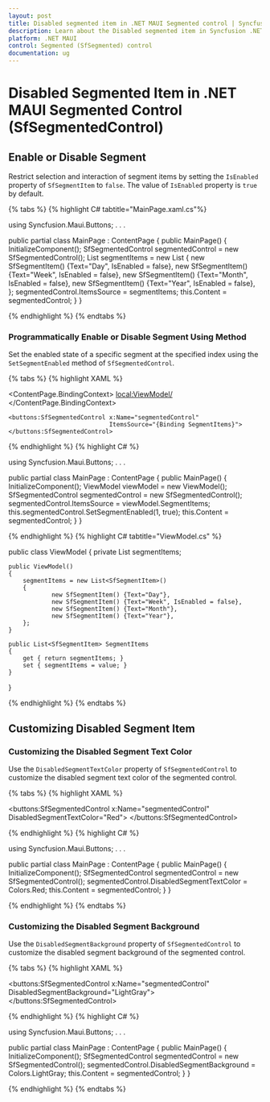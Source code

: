 ```yaml
---
layout: post
title: Disabled segmented item in .NET MAUI Segmented control | Syncfusion
description: Learn about the Disabled segmented item in Syncfusion .NET MAUI Segmented control (SfSegmentedControl).
platform: .NET MAUI
control: Segmented (SfSegmented) control
documentation: ug
---
```

 
# Disabled Segmented Item in .NET MAUI Segmented Control (SfSegmentedControl)

## Enable or Disable Segment

Restrict selection and interaction of segment items by setting the `IsEnabled` property of `SfSegmentItem` to `false`. The value of `IsEnabled` property is `true` by default.

{% tabs %}
{% highlight C# tabtitle="MainPage.xaml.cs"%}

using Syncfusion.Maui.Buttons;
. . .

public partial class MainPage : ContentPage
{
    public MainPage()
    {
        InitializeComponent();
        SfSegmentedControl segmentedControl = new SfSegmentedControl();
        List<SfSegmentItem> segmentItems = new List<SfSegmentItem>
            {
                new SfSegmentItem() {Text="Day", IsEnabled = false},
                new SfSegmentItem() {Text="Week", IsEnabled = false},
                new SfSegmentItem() {Text="Month", IsEnabled = false},
                new SfSegmentItem() {Text="Year", IsEnabled = false},
            };
        segmentedControl.ItemsSource = segmentItems;
        this.Content = segmentedControl;
    }
}

{% endhighlight %}
{% endtabs %}

### Programmatically Enable or Disable Segment Using Method
Set the enabled state of a specific segment at the specified index using the `SetSegmentEnabled` method of `SfSegmentedControl`.

{% tabs %}
{% highlight XAML %}

<ContentPage
    xmlns:local="clr-namespace:SfSegmentSample"
    xmlns:buttons="clr-namespace:Syncfusion.Maui.Buttons;assembly=Syncfusion.Maui.Buttons">
    <ContentPage.BindingContext>
        <local:ViewModel/>
    </ContentPage.BindingContext>

    <buttons:SfSegmentedControl x:Name="segmentedControl"
                                ItemsSource="{Binding SegmentItems}">
    </buttons:SfSegmentedControl>
</ContentPage>

{% endhighlight %}
{% highlight C# %}

using Syncfusion.Maui.Buttons;
. . .

public partial class MainPage : ContentPage
{
    public MainPage()
    {
        InitializeComponent();
        ViewModel viewModel = new ViewModel();
        SfSegmentedControl segmentedControl = new SfSegmentedControl();
        segmentedControl.ItemsSource = viewModel.SegmentItems;
        this.segmentedControl.SetSegmentEnabled(1, true);
        this.Content = segmentedControl;
    }
}

{% endhighlight %}
{% highlight C# tabtitle="ViewModel.cs" %}

public class ViewModel
{
    private List<SfSegmentItem> segmentItems;

    public ViewModel()
    {
        segmentItems = new List<SfSegmentItem>()
        {
                new SfSegmentItem() {Text="Day"},
                new SfSegmentItem() {Text="Week", IsEnabled = false},
                new SfSegmentItem() {Text="Month"},
                new SfSegmentItem() {Text="Year"},
        };
    }

    public List<SfSegmentItem> SegmentItems
    {
        get { return segmentItems; }
        set { segmentItems = value; }
    }
}

{% endhighlight %}
{% endtabs %}

## Customizing Disabled Segment Item

### Customizing the Disabled Segment Text Color

Use the `DisabledSegmentTextColor` property of `SfSegmentedControl` to customize the disabled segment text color of the segmented control.

{% tabs %}
{% highlight XAML %}

<ContentPage
    xmlns:buttons="clr-namespace:Syncfusion.Maui.Buttons;assembly=Syncfusion.Maui.Buttons">
    <buttons:SfSegmentedControl x:Name="segmentedControl"
                                DisabledSegmentTextColor="Red">
    </buttons:SfSegmentedControl>
</ContentPage>

{% endhighlight %}
{% highlight C# %}

using Syncfusion.Maui.Buttons;
. . .

public partial class MainPage : ContentPage
{
    public MainPage()
    {
        InitializeComponent();
        SfSegmentedControl segmentedControl = new SfSegmentedControl();
        segmentedControl.DisabledSegmentTextColor = Colors.Red;
        this.Content = segmentedControl;
    }
}

{% endhighlight %}
{% endtabs %}

### Customizing the Disabled Segment Background

Use the `DisabledSegmentBackground` property of `SfSegmentedControl` to customize the disabled segment background of the segmented control.

{% tabs %}
{% highlight XAML %}

<ContentPage
    xmlns:buttons="clr-namespace:Syncfusion.Maui.Buttons;assembly=Syncfusion.Maui.Buttons">
    <buttons:SfSegmentedControl x:Name="segmentedControl"
                                DisabledSegmentBackground="LightGray">
    </buttons:SfSegmentedControl>
</ContentPage>

{% endhighlight %}
{% highlight C# %}

using Syncfusion.Maui.Buttons;
. . .

public partial class MainPage : ContentPage
{
    public MainPage()
    {
        InitializeComponent();
        SfSegmentedControl segmentedControl = new SfSegmentedControl();
        segmentedControl.DisabledSegmentBackground = Colors.LightGray;
        this.Content = segmentedControl;
    }
}

{% endhighlight %}
{% endtabs %}